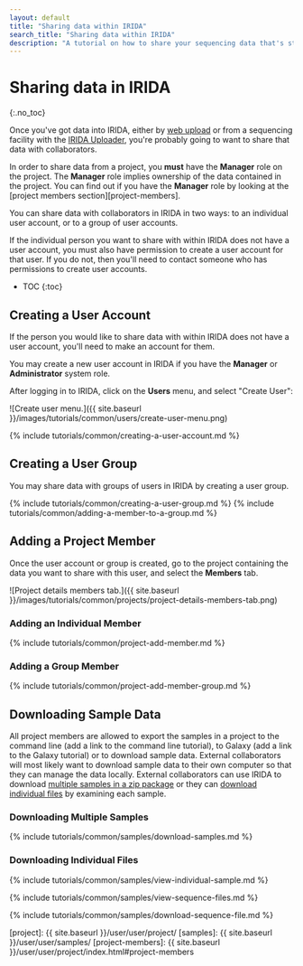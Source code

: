 ```yaml
---
layout: default
title: "Sharing data within IRIDA"
search_title: "Sharing data within IRIDA"
description: "A tutorial on how to share your sequencing data that's stored in IRIDA with other IRIDA users."
---
```


Sharing data in IRIDA
=====================
{:.no_toc}

Once you've got data into IRIDA, either by [web upload][web-upload] or from a sequencing facility with the [IRIDA Uploader](https://github.com/phac-nml/irida-uploader), you're probably going to want to share that data with collaborators.

In order to share data from a project, you **must** have the **Manager** role on the project. The **Manager** role implies ownership of the data contained in the project. You can find out if you have the **Manager** role by looking at the [project members section][project-members].

You can share data with collaborators in IRIDA in two ways: to an individual user account, or to a group of user accounts.

If the individual person you want to share with within IRIDA does not have a user account, you must also have permission to create a user account for that user. If you do not, then you'll need to contact someone who has permissions to create user accounts.

* TOC
{:toc}

Creating a User Account
-----------------------

If the person you would like to share data with within IRIDA does not have a user account, you'll need to make an account for them.

You may create a new user account in IRIDA if you have the **Manager** or **Administrator** system role.

After logging in to IRIDA, click on the **Users** menu, and select "Create User":

![Create user menu.]({{ site.baseurl }}/images/tutorials/common/users/create-user-menu.png)

{% include tutorials/common/creating-a-user-account.md %}

Creating a User Group
---------------------

You may share data with groups of users in IRIDA by creating a user group.

{% include tutorials/common/creating-a-user-group.md %}
{% include tutorials/common/adding-a-member-to-a-group.md %}

Adding a Project Member
-----------------------

Once the user account or group is created, go to the project containing the data you want to share with this user, and select the **Members** tab.

![Project details members tab.]({{ site.baseurl }}/images/tutorials/common/projects/project-details-members-tab.png)

### Adding an Individual Member

{% include tutorials/common/project-add-member.md %}

### Adding a Group Member

{% include tutorials/common/project-add-member-group.md %}

Downloading Sample Data
-----------------------

All project members are allowed to export the samples in a project to the command line (add a link to the command line tutorial), to Galaxy (add a link to the Galaxy tutorial) or to download sample data. External collaborators will most likely want to download sample data to their own computer so that they can manage the data locally. External collaborators can use IRIDA to download [multiple samples in a zip package](#downloading-multiple-samples) or they can [download individual files](#downloading-individual-files) by examining each sample.

### Downloading Multiple Samples

{% include tutorials/common/samples/download-samples.md %}

### Downloading Individual Files

{% include tutorials/common/samples/view-individual-sample.md %}

{% include tutorials/common/samples/view-sequence-files.md %}

{% include tutorials/common/samples/download-sequence-file.md %}

[web-upload]: ../web-upload/
[project]: {{ site.baseurl }}/user/user/project/
[samples]: {{ site.baseurl }}/user/user/samples/
[project-members]: {{ site.baseurl }}/user/user/project/index.html#project-members
